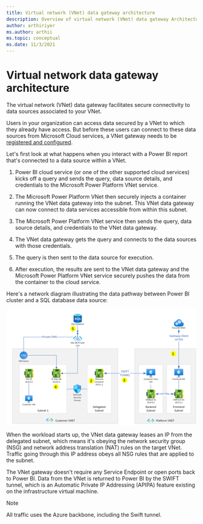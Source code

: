 ```yaml
---
title: Virtual network (VNet) data gateway architecture
description: Overview of virtual network (VNet) data gateway Architecture.
author: arthiriyer
ms.author: arthii
ms.topic: conceptual
ms.date: 11/3/2021
---
```


# Virtual network data gateway architecture

The virtual network (VNet) data gateway facilitates secure connectivity to data sources associated to your VNet.

Users in your organization can access data secured by a VNet to which they already have access. But before these users can connect to these data sources from Microsoft Cloud services, a VNet gateway needs to be [registered and configured](create-data-gateways.md).

Let's first look at what happens when you interact with a Power BI report that's connected to a data source within a VNet.

1. Power BI cloud service (or one of the other supported cloud services) kicks off a query and sends the query, data source details, and credentials to the Microsoft Power Platform VNet service.

2. The Microsoft Power Platform VNet then securely injects a container running the VNet data gateway into the subnet. This VNet data gateway can now connect to data services accessible from within this subnet.

3. The Microsoft Power Platform VNet service then sends the query, data source details, and credentials to the VNet data gateway.

4. The VNet data gateway gets the query and connects to the data sources with those credentials.

5. The query is then sent to the data source for execution.

6. After execution, the results are sent to the VNet data gateway and the Microsoft Power Platform VNet service securely pushes the data from the container to the cloud service.

Here's a network diagram illustrating the data pathway between Power BI cluster and a SQL database data source:

![VNet data gateway architecture.](media/vnet-architecture.png)

When the workload starts up, the VNet data gateway leases an IP from the delegated subnet, which means it's obeying the network security group (NSG) and network address translation (NAT) rules on the target VNet. Traffic going through this IP address obeys all NSG rules that are applied to the subnet.

The VNet gateway doesn't require any Service Endpoint or open ports back to Power BI. Data from the VNet is returned to Power BI by the SWIFT tunnel, which is an Automatic Private IP Addressing (APIPA) feature existing on the infrastructure virtual machine.

> [!NOTE]
> All traffic uses the Azure backbone, including the Swift tunnel.
